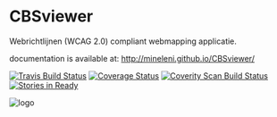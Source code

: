 # CBSviewer
Webrichtlijnen (WCAG 2.0) compliant webmapping applicatie.

documentation is available at: http://mineleni.github.io/CBSviewer/

[![Travis Build Status](https://travis-ci.org/MinELenI/CBSviewer.png?branch=master)](https://travis-ci.org/MinELenI/CBSviewer)
[![Coverage Status](https://coveralls.io/repos/MinELenI/CBSviewer/badge.png?branch=master)](https://coveralls.io/r/MinELenI/CBSviewer?branch=master)
[![Coverity Scan Build Status](https://scan.coverity.com/projects/1321/badge.svg)](https://scan.coverity.com/projects/1321)
[![Stories in Ready](https://badge.waffle.io/MinELenI/CBSviewer.png?label=ready)](https://waffle.io/MinELenI/CBSviewer)


![logo](http://staff.washington.edu/tft/a11ylogo/images/a11ylogo150.png)




